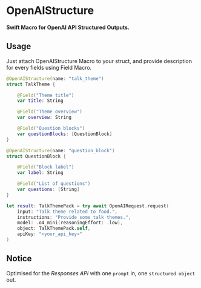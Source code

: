 # OpenAIStructure

**Swift Macro for OpenAI API Structured Outputs.**

## Usage

Just attach OpenAIStructure Macro to your struct, and provide description for every fields using Field Macro.

```swift
@OpenAIStructure(name: "talk_theme")
struct TalkTheme {

    @Field("Theme title")
    var title: String

    @Field("Theme overview")
    var overview: String

    @Field("Question blocks")
    var questionBlocks: [QuestionBlock]
}

@OpenAIStructure(name: "question_block")
struct QuestionBlock {

    @Field("Block label")
    var label: String

    @Field("List of questions")
    var questions: [String]
}
```

```swift
let result: TalkThemePack = try await OpenAIRequest.request(
    input: "Talk theme related to food.",
    instructions: "Provide some talk themes.",
    model: .o4_mini(reasoningEffort: .low),
    object: TalkThemePack.self,
    apiKey: "<your_api_key>"
)
```

## Notice

Optimised for the *Responses API* with one `prompt` in, one `structured object` out.
